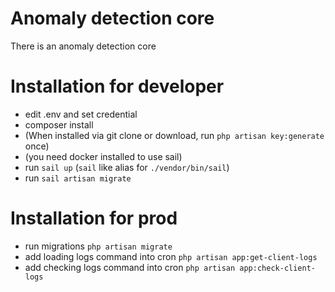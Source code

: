 # Anomaly detection core
There is an anomaly detection core


# Installation for developer
- edit .env and set credential 
- composer install
- (When installed via git clone or download, run `php artisan key:generate` once)
- (you need docker installed to use sail)
- run `sail up` (`sail` like alias for `./vendor/bin/sail`)
- run `sail artisan migrate`

# Installation for prod
- run migrations `php artisan migrate`
- add loading logs command into cron `php artisan app:get-client-logs`
- add checking logs command into cron `php artisan app:check-client-logs`
